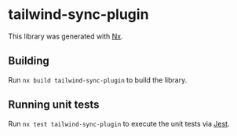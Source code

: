 # tailwind-sync-plugin

This library was generated with [Nx](https://nx.dev).

## Building

Run `nx build tailwind-sync-plugin` to build the library.

## Running unit tests

Run `nx test tailwind-sync-plugin` to execute the unit tests via [Jest](https://jestjs.io).
